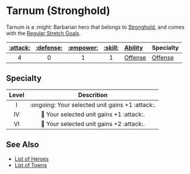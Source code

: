 # Tarnum (Stronghold)

Tarnum is a :might: Barbarian hero that belongs to [Stronghold](../towns/stronghold.md), and comes with the [Regular Stretch Goals](../content.md).

| [:attack:](../statistics/attack.md) | [:defense:](../statistics/defense.md) | [:empower:](../statistics/power.md) | [:skill:](../statistics/knowledge.md) | [Ability](../abilities.md) | Specialty |
| :---: | :---: | :---: | :---: | :--- | :--- |
| 4 | 0 | 1 | 1 | [Offense](../abilities/offense.md) | [Offense](#specialty) |


## Specialty

| Level | Descrition |
| :---: | :---: |
| Ⅰ | :ongoing: Your selected unit gains +1 :attack:. |
| Ⅳ | 🚧 Your selected unit gains +1 :attack:. |
| Ⅵ | 🚧 Your selected unit gains +2 :attack:. |


## See Also

- [List of Heroes](../heroes.md)
- [List of Towns](../towns.md)
